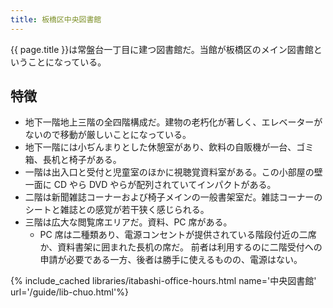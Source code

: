 ```yaml
---
title: 板橋区中央図書館
---
```


{{ page.title }}は常盤台一丁目に建つ図書館だ。当館が板橋区のメイン図書館ということになっている。

## 特徴

* 地下一階地上三階の全四階構成だ。建物の老朽化が著しく、エレベーターがないので移動が厳しいことになっている。
* 地下一階には小ぢんまりとした休憩室があり、飲料の自販機が一台、ゴミ箱、長机と椅子がある。
* 一階は出入口と受付と児童室のほかに視聴覚資料室がある。この小部屋の壁一面に CD やら DVD やらが配列されていてインパクトがある。
* 二階は新聞雑誌コーナーおよび椅子メインの一般書架室だ。雑誌コーナーのシートと雑誌との感覚が若干狭く感じられる。
* 三階は広大な閲覧席エリアだ。資料、PC 席がある。
  * PC 席は二種類あり、電源コンセントが提供されている階段付近の二席か、資料書架に囲まれた長机の席だ。
    前者は利用するのに二階受付への申請が必要である一方、後者は勝手に使えるものの、電源はない。

{% include_cached libraries/itabashi-office-hours.html name='中央図書館' url='/guide/lib-chuo.html'%}
